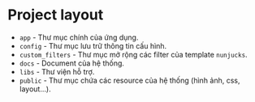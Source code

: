# Project layout

* `app` - Thư mục chính của ứng dụng.
* `config` - Thư mục lưu trữ thông tin cấu hình.
* `custom_filters` - Thư mục mở rộng các filter của template `nunjucks`.
* `docs` - Document của hệ thống.
* `libs` - Thư viện hỗ trợ.
* `public` - Thư mục chứa các resource của hệ thống (hình ảnh, css, layout...).

